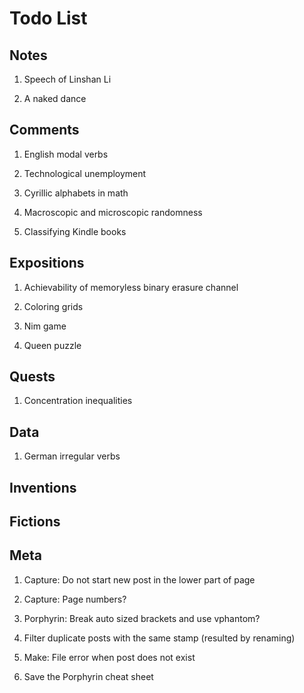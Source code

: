 # Todo List

## Notes

1. Speech of Linshan Li

1. A naked dance

## Comments

1. English modal verbs

1. Technological unemployment

1. Cyrillic alphabets in math

1. Macroscopic and microscopic randomness

1. Classifying Kindle books

## Expositions

1. Achievability of memoryless binary erasure channel

1. Coloring grids

1. Nim game

1. Queen puzzle

## Quests

1. Concentration inequalities

## Data

1. German irregular verbs

## Inventions

## Fictions

## Meta

1. Capture: Do not start new post in the lower part of page

1. Capture: Page numbers?

1. Porphyrin: Break auto sized brackets and use vphantom?

1. Filter duplicate posts with the same stamp (resulted by renaming)

1. Make: File error when post does not exist

1. Save the Porphyrin cheat sheet

